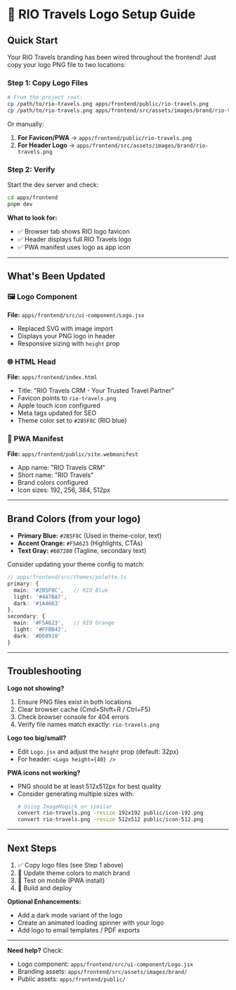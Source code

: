 # 🎨 RIO Travels Logo Setup Guide

## Quick Start

Your RIO Travels branding has been wired throughout the frontend! Just copy your logo PNG file to two locations:

### Step 1: Copy Logo Files

```bash
# From the project root:
cp /path/to/rio-travels.png apps/frontend/public/rio-travels.png
cp /path/to/rio-travels.png apps/frontend/src/assets/images/brand/rio-travels.png
```

Or manually:

1. **For Favicon/PWA** → `apps/frontend/public/rio-travels.png`
2. **For Header Logo** → `apps/frontend/src/assets/images/brand/rio-travels.png`

### Step 2: Verify

Start the dev server and check:

```bash
cd apps/frontend
pnpm dev
```

**What to look for:**
- ✅ Browser tab shows RIO logo favicon
- ✅ Header displays full RIO Travels logo
- ✅ PWA manifest uses logo as app icon

---

## What's Been Updated

### 🖼️ Logo Component
**File:** `apps/frontend/src/ui-component/Logo.jsx`
- Replaced SVG with image import
- Displays your PNG logo in header
- Responsive sizing with `height` prop

### 🌐 HTML Head
**File:** `apps/frontend/index.html`
- Title: "RIO Travels CRM - Your Trusted Travel Partner"
- Favicon points to `rio-travels.png`
- Apple touch icon configured
- Meta tags updated for SEO
- Theme color set to `#2B5F8C` (RIO blue)

### 📱 PWA Manifest
**File:** `apps/frontend/public/site.webmanifest`
- App name: "RIO Travels CRM"
- Short name: "RIO Travels"
- Brand colors configured
- Icon sizes: 192, 256, 384, 512px

---

## Brand Colors (from your logo)

- **Primary Blue:** `#2B5F8C` (Used in theme-color, text)
- **Accent Orange:** `#F5A623` (Highlights, CTAs)
- **Text Gray:** `#6B7280` (Tagline, secondary text)

Consider updating your theme config to match:

```typescript
// apps/frontend/src/themes/palette.ts
primary: {
  main: '#2B5F8C',   // RIO Blue
  light: '#4A7BA7',
  dark: '#1A4663'
},
secondary: {
  main: '#F5A623',   // RIO Orange
  light: '#FFBB42',
  dark: '#D68910'
}
```

---

## Troubleshooting

**Logo not showing?**
1. Ensure PNG files exist in both locations
2. Clear browser cache (Cmd+Shift+R / Ctrl+F5)
3. Check browser console for 404 errors
4. Verify file names match exactly: `rio-travels.png`

**Logo too big/small?**
- Edit `Logo.jsx` and adjust the `height` prop (default: 32px)
- For header: `<Logo height={40} />`

**PWA icons not working?**
- PNG should be at least 512x512px for best quality
- Consider generating multiple sizes with:
  ```bash
  # Using ImageMagick or similar
  convert rio-travels.png -resize 192x192 public/icon-192.png
  convert rio-travels.png -resize 512x512 public/icon-512.png
  ```

---

## Next Steps

1. ✅ Copy logo files (see Step 1 above)
2. 🎨 Update theme colors to match brand
3. 🧪 Test on mobile (PWA install)
4. 🚀 Build and deploy

**Optional Enhancements:**
- Add a dark mode variant of the logo
- Create an animated loading spinner with your logo
- Add logo to email templates / PDF exports

---

**Need help?** Check:
- Logo component: `apps/frontend/src/ui-component/Logo.jsx`
- Branding assets: `apps/frontend/src/assets/images/brand/`
- Public assets: `apps/frontend/public/`

